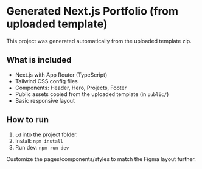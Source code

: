 # Generated Next.js Portfolio (from uploaded template)

This project was generated automatically from the uploaded template zip.

## What is included
- Next.js with App Router (TypeScript)
- Tailwind CSS config files
- Components: Header, Hero, Projects, Footer
- Public assets copied from the uploaded template (in `public/`)
- Basic responsive layout

## How to run
1. `cd` into the project folder.
2. Install: `npm install`
3. Run dev: `npm run dev`

Customize the pages/components/styles to match the Figma layout further.

